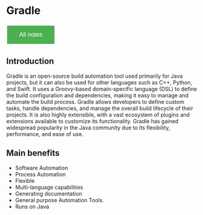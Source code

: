 # Gradle

<style>
  .back-button {
    background-color: #4CAF50; /* Green */
    border: none;
    color: white;
    padding: 15px 32px;
    text-align: center;
    text-decoration: none;
    display: inline-block;
    font-size: 16px;
    margin: 4px 2px;
    cursor: pointer;
  }
</style>

<button class="back-button" onclick="window.location.href='https://matiaspakua.github.io/tech.notes.io'">All notes</button>

## Introduction

Gradle is an open-source build automation tool used primarily for Java projects, but it can also be used for other languages such as C++, Python, and Swift. It uses a Groovy-based domain-specific language (DSL) to define the build configuration and dependencies, making it easy to manage and automate the build process. Gradle allows developers to define custom tasks, handle dependencies, and manage the overall build lifecycle of their projects. It is also highly extensible, with a vast ecosystem of plugins and extensions available to customize its functionality. Gradle has gained widespread popularity in the Java community due to its flexibility, performance, and ease of use.

## Main benefits 

- Software Automation
- Process Automation
- Flexible
- Multi-language capabilities
- Generating documentation
- General purpose Automation Tools.
- Runs on Java 
